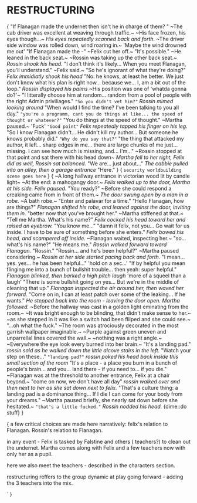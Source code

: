 # RESTRUCTURING

{
"If Flanagan made the undernet then isn't he in charge of them? "
~The cab driver was excellent at weaving through traffic.~
~His face frozen, his eyes though...~
*His eyes repeatedly scanned back and forth.*
~The driver side window was rolled down, wind roaring in.~
'Maybe the wind drowned me out'
"If Flanagan made the -"
~Felix cut her off.~
"It's possible."
~He leaned in the back seat.~
~Rossin was taking up the other back seat.~
*Rossin shook his head.*
"I don't think it's likely...
When you meet Flanagan, you'll understand."
~Felix said.~
"So he's ignorant of what they're doing?"
*Felix immidiatly shook his head*
"No: he knows, at least he better.
We just don't know what his plan is right now...
because we...
I, am a bit out of the loop."
*Rossin displayed his palms*
~His position was one of 'whatda gonna do?'~
"I litterally choose him at random...
random from a pool of people with the right Admin priviliages."
`"So you didn't vet him?"`
*Rossin mimed looking around*
"When would I find the time?
I've been talking to you all day."
`"you're a programm, cant you do things at like...
the speed of thought or whatever?"`
"You do things at the speed of thought."
~Martha paused.~
'Fuck'
`"Good point"`
*Felix repeatedly tapped his finger on his leg.*
"So I know Flanagan didn't...
He didn't kill my author...
But someone he knows probably did."
`"Why do you say that?"`
"the thing that attacked my author, it left...
sharp edges in me...
there are large chunks of me just...
missing.
I can see how much is missing, and...
I'm..."
~Rossin stopped at that point and sat there with his head down~
*Martha fell to her right, Felix did as well, Rossin sat balanced.*
"We are...
just about..."
*The cabbie pulled into an alley, then a garage entrance*
"Here."
}
{
`security worldbuilding scene goes here`
}
{
~A long hallway entrance in victorian wood lit by candle light~
~At the end: a mahogangy door.~
*Felix walked up to the door, Martha at his side.*
*Felix paused.*
"You ready?"
~Before she could respond a creaking came from in front of them.~
*The door swung open by a man in a robe.*
~A bath robe.~
"Enter and palavar for a time."
"Hello Flanagan, how are things?"
*Flanagan shifted his robe, and leaned against the door, inviting them in.*
"better now that you've brought her."
~Martha stiffened at that.~
"Tell me Martha.
What's his name?"
*Felix cocked his head toward her and raised an eyebrow.*
"You know me..."
"damn it felix, not you...
Go wait for us inside.
I have to be sure of something before she enters."
*Felix bowed his head, and scampered off inside.*
~Flanagan waited, inspecting her.~
"so... what's his name?"
"He means me."
*Rossin walked forward toward Flanagan.*
"Rossin."
"Rossin... and he's been helpful?"
~Martha paused considering.~
*Rossin at her side started pacing back and forth.*
"I mean...
yes.
yes...
he has been helpful..."
'hold on a sec...'
"If by helpful you mean flinging me into a bunch of bullshit trouble...
then yeah: super helpful."
*Flanagan blinked, then barked a high pitch laugh*
'more of a squeel than a laugh'
"There is some bullshit going on yes...
But we're in the middle of cleaning that up."
*Flanagan inspected the air around her, then waved her forward.*
"Come on in, I can at least patch over some of the leaking...
If he wants."
*He stepped back into the room - leaving the door open.*
*Martha followed.*
~Before the hallway was cast in a golden light eminating from the room.~
~It was bright enough to be blinding, that didn't make sense to her.~
~as she stepped in it was like a switch had been fliiped and she could see.~
"...oh what the fuck."
~The room was atrociously decorated in the most garrish wallpaper imaginable.~
~Purple against green uneven and unparrellal lines covered the wall.~
~nothing was a right angle.~
~Everywhere the eye look every burned into her brain.~
"It's a landing pad."
*rossin said as he walked down the little alcove stairs in the left.*
"Watch your step on these..."
`"landing pad?"`
*rossin poked his head back inside this small section of the room*
"It's a place - a place you burn in a bunch of people's brain...
and you...
land there - if you need to...
if you die."
~Flanagan was at the threshold to another entrance, Felix at a chair beyond.~
"come on now, we don't have all day"
*rossin walked over and then next to her as she sat down next to felix.*
"That's a culture thing: a landing pad is a dominance thing...
If I die I can come for your body from your dreams."
~Martha paused briefly, she nearly sat down before she hesitated.~
`"that's a little fucked."`
*Rossin nodded his head.*
{dime::do stuff}
}



{
a few critical choices are made here narratively:
felix's relation to Flanagan.
Rossin's relation to Flanagan.


in any event - Felix is tasked by Falstine and others ( teachers?) to clean out the undernet.
Martha comes along with Felix and a few teachers now with only her as a pupil.

here we also meet the teachers - described in the characters section.

restructuring reffers to the group dynamic at play going forward - adding the 3 teachers into the mix.



`
}

